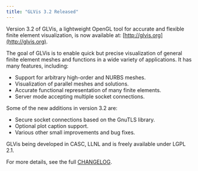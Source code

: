 ```yaml
---
title: "GLVis 3.2 Released"
---
```


Version 3.2 of GLVis, a lightweight OpenGL tool for accurate and flexible finite element visualization, is now available at: [http://glvis.org](http://glvis.org).

The goal of GLVis is to enable quick but precise visualization of general finite element meshes and functions in a wide variety of applications. It has many features, including:

- Support for arbitrary high-order and NURBS meshes.
- Visualization of parallel meshes and solutions.
- Accurate functional representation of many finite elements.
- Server mode accepting multiple socket connections.

Some of the new additions in version 3.2 are:

- Secure socket connections based on the GnuTLS library.
- Optional plot caption support.
- Various other small improvements and bug fixes.

GLVis being developed in CASC, LLNL and is freely available under LGPL 2.1.

For more details, see the full [CHANGELOG](https://raw.githubusercontent.com/glvis/glvis/master/CHANGELOG).

